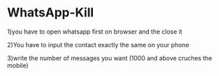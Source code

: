 # WhatsApp-Kill
1)you have to open whatsapp first on browser and the close it 

2)You have to input the contact exactly the same on your phone 

3)write the number of messages you want (1000 and above cruches the mobile)
